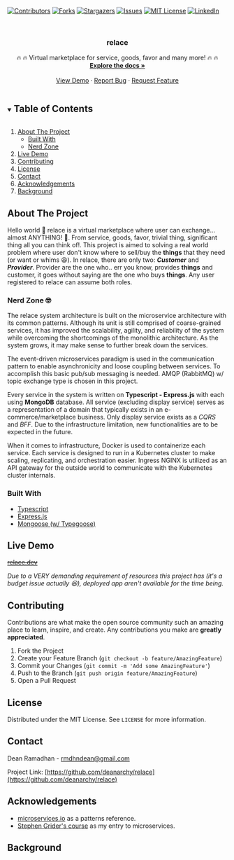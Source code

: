 <!--
*** Thanks for checking out the Best-README-Template. If you have a suggestion
*** that would make this better, please fork the repo and create a pull request
*** or simply open an issue with the tag "enhancement".
*** Thanks again! Now go create something AMAZING! :D
***
***
***
*** To avoid retyping too much info. Do a search and replace for the following:
*** deanarchy, relace, twitter_handle, email, project_title, project_description
-->



<!-- PROJECT SHIELDS -->
<!--
*** I'm using markdown "reference style" links for readability.
*** Reference links are enclosed in brackets [ ] instead of parentheses ( ).
*** See the bottom of this document for the declaration of the reference variables
*** for contributors-url, forks-url, etc. This is an optional, concise syntax you may use.
*** https://www.markdownguide.org/basic-syntax/#reference-style-links
-->
[![Contributors][contributors-shield]][contributors-url]
[![Forks][forks-shield]][forks-url]
[![Stargazers][stars-shield]][stars-url]
[![Issues][issues-shield]][issues-url]
[![MIT License][license-shield]][license-url]
[![LinkedIn][linkedin-shield]][linkedin-url]



<!-- PROJECT LOGO -->
<br />
<p align="center">
 
  <h3 align="center">relace</h3>

  <p align="center">
    🔥 🔥 Virtual marketplace for service, goods, favor and many more! 🔥 🔥
    <br />
    <a href="https://relace.readthedocs.io/en/latest/"><strong>Explore the docs »</strong></a>
    <br />
    <br />
    <a href="https://github.com/deanarchy/relace">View Demo</a>
    ·
    <a href="https://github.com/deanarchy/relace/issues">Report Bug</a>
    ·
    <a href="https://github.com/deanarchy/relace/issues">Request Feature</a>
  </p>
</p>



<!-- TABLE OF CONTENTS -->
<details open="open">
  <summary><h2 style="display: inline-block">Table of Contents</h2></summary>
  <ol>
    <li>
      <a href="#about-the-project">About The Project</a>
      <ul>
        <li><a href="#built-with">Built With</a></li>
        <li><a href="#nerd-zone">Nerd Zone</a></li>
      </ul>
    </li>
    <li><a href="#live-demo">Live Demo</a></li>
    <li><a href="#contributing">Contributing</a></li>
    <li><a href="#license">License</a></li>
    <li><a href="#contact">Contact</a></li>
    <li><a href="#acknowledgements">Acknowledgements</a></li>
    <li><a href="#background">Background</a></li>
  </ol>
</details>



<!-- ABOUT THE PROJECT -->
## About The Project
Hello world 👋 relace is a virtual marketplace where user can exchange... almost ANYTHING! 🎉. From service, goods, favor, trivial thing, significant thing all you can think of!. This project is aimed to solving a real world problem where user don't know where to sell/buy the **things** that they need (or want or whims 😆). In relace, there are only two: ***Customer*** and ***Provider***. Provider are the one who.. err you know, provides **things** and customer, it goes without saying are the one who buys **things**. Any user registered to relace can assume both roles.

### Nerd Zone 🤓
The relace system architecture is built on the microservice architecture with its common patterns. Although its unit is still comprised of coarse-grained services, it has improved the  scalability, agility, and reliability of the system while overcoming the shortcomings of the monolithic architecture. As the system grows, it may make sense to further break down the services. 

The event-driven microservices paradigm is used in the communication pattern to enable asynchronicity and loose coupling between services. To accomplish this basic pub/sub messaging is needed. AMQP (RabbitMQ) w/ topic exchange type is chosen in this project.

Every service in the system is written on **Typescript - Express.js** with each using **MongoDB** database. All service (excluding display service) serves as a representation of a domain that typically exists in an e-commerce/marketplace business. Only display service exists as a *CQRS* and *BFF*. Due to the infrastructure limitation, new functionalities are to be expected in the future.

When it comes to infrastructure, Docker is used to containerize each service. Each service is designed to run in a Kubernetes cluster to make scaling, replicating, and orchestration easier. Ingress NGINX is utilized as an API gateway for the outside world to communicate with the Kubernetes cluster internals. 

### Built With

* [Typescript](https://www.typescriptlang.org/)
* [Express.js](https://expressjs.com/)
* [Mongoose (w/ Typegoose)](https://mongoosejs.com/)

<!-- LIVE DEMO -->
## Live Demo

[~~relace.dev~~](https://relace.dev)

*Due to a VERY demanding requirement of resources this project has (it's a budget issue actually 😆), deployed app aren't available for the time being.*



<!-- CONTRIBUTING -->
## Contributing

Contributions are what make the open source community such an amazing place to learn, inspire, and create. Any contributions you make are **greatly appreciated**.

1. Fork the Project
2. Create your Feature Branch (`git checkout -b feature/AmazingFeature`)
3. Commit your Changes (`git commit -m 'Add some AmazingFeature'`)
4. Push to the Branch (`git push origin feature/AmazingFeature`)
5. Open a Pull Request


<!-- LICENSE -->
## License

Distributed under the MIT License. See `LICENSE` for more information.



<!-- CONTACT -->
## Contact

Dean Ramadhan - rmdhndean@gmail.com

Project Link: [https://github.com/deanarchy/relace](https://github.com/deanarchy/relace)



<!-- ACKNOWLEDGEMENTS -->
## Acknowledgements

* [microservices.io](https://microservices.io/) as a patterns reference.
* [Stephen Grider's course](https://www.udemy.com/course/microservices-with-node-js-and-react/) as my entry to microservices.

<!-- Background -->
## Background




<!-- MARKDOWN LINKS & IMAGES -->
<!-- https://www.markdownguide.org/basic-syntax/#reference-style-links -->
[contributors-shield]: https://img.shields.io/github/contributors/deanarchy/relace.svg?style=for-the-badge
[contributors-url]: https://github.com/deanarchy/relace/graphs/contributors
[forks-shield]: https://img.shields.io/github/forks/deanarchy/relace?style=for-the-badge
[forks-url]: https://github.com/deanarchy/relace/network/members
[stars-shield]: https://img.shields.io/github/stars/deanarchy/relace.svg?style=for-the-badge
[stars-url]: https://github.com/denarchy/relace/stargazers
[issues-shield]: https://img.shields.io/github/issues/deanarchy/relace.svg?style=for-the-badge
[issues-url]: https://github.com/deanarchy/relace/issues
[license-shield]: https://img.shields.io/github/license/deanarchy/relace.svg?style=for-the-badge
[license-url]: https://github.com/deanarchy/relace/blob/master/LICENSE.txt
[linkedin-shield]: https://img.shields.io/badge/-LinkedIn-black.svg?style=for-the-badge&logo=linkedin&colorB=555
[linkedin-url]: https://linkedin.com/in/rmdhndean